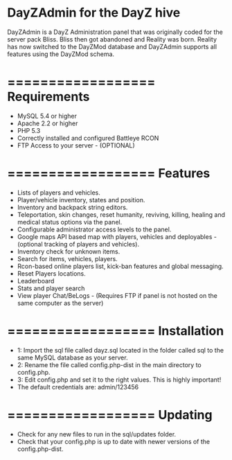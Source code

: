 DayZAdmin for the DayZ hive
==================

DayZAdmin is a DayZ Administration panel that was originally coded for the server pack Bliss. Bliss then got abandoned and Reality was born. Reality has now switched to the DayZMod database and DayZAdmin supports all features using the DayZMod schema.

==================
Requirements
==================
- MySQL 5.4 or higher
- Apache 2.2 or higher
- PHP 5.3 
- Correctly installed and configured Battleye RCON
- FTP Access to your server - (OPTIONAL)

==================
Features
==================
- Lists of players and vehicles.
- Player/vehicle inventory, states and position.
- Inventory and backpack string editors.
- Teleportation, skin changes, reset humanity, reviving, killing, healing and medical status options via the panel.
- Configurable administrator access levels to the panel.
- Google maps API based map with players, vehicles and deployables - (optional tracking of players and vehicles).
- Inventory check for unknown items.
- Search for items, vehicles, players.
- Rcon-based online players list, kick-ban features and global messaging.
- Reset Players locations.
- Leaderboard
- Stats and player search
- View player Chat/BeLogs - (Requires FTP if panel is not hosted on the same computer as the server)

==================
Installation
==================
- 1: Import the sql file called dayz.sql located in the folder called sql to the same MySQL database as your server.
- 2: Rename the file called config.php-dist in the main directory to config.php.
- 3: Edit config.php and set it to the right values. This is highly important!
- The default credentials are: admin/123456

==================
Updating
==================
- Check for any new files to run in the sql/updates folder.
- Check that your config.php is up to date with newer versions of the config.php-dist.
